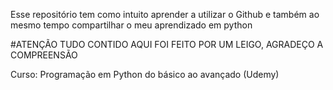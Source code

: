 Esse repositório tem como intuito aprender a utilizar o Github e também ao mesmo tempo compartilhar o meu aprendizado em python

#ATENÇÃO TUDO CONTIDO AQUI FOI FEITO POR UM LEIGO, AGRADEÇO A COMPREENSÃO

Curso: Programação em Python do básico ao avançado (Udemy)
